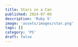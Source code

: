 ```yaml
---
title: Stars in a Can
published: 2024-07-09
description: 'Ruby 5'
image: 'assets/images/star.png'
tags: []
category: 'PS'
draft: false 
---
```

